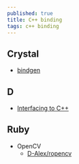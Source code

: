 ```yaml
---
published: true
title: C++ binding
tags: c++ binding
---
```

## Crystal
- [bindgen](https://github.com/Papierkorb/bindgen)

## D 
- [Interfacing to C++](https://dlang.org/spec/cpp_interface.html)

## Ruby
- OpenCV
	- [D-Alex/ropencv](https://github.com/d-alex/ropencv)
    

